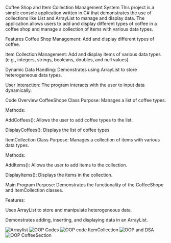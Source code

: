Coffee Shop and Item Collection Management System
This project is a simple console application written in C# that demonstrates the use of collections like List<T> and ArrayList to manage and display data. The application allows users to add and display different types of coffee in a coffee shop and manage a collection of items with various data types.

Features
Coffee Shop Management: Add and display different types of coffee.

Item Collection Management: Add and display items of various data types (e.g., integers, strings, booleans, doubles, and null values).

Dynamic Data Handling: Demonstrates using ArrayList to store heterogeneous data types.

User Interaction: The program interacts with the user to input data dynamically.

Code Overview
CoffeeShope Class
Purpose: Manages a list of coffee types.

Methods:

AddCoffees(): Allows the user to add coffee types to the list.

DisplayCoffees(): Displays the list of coffee types.

ItemCollection Class
Purpose: Manages a collection of items with various data types.

Methods:

AddItems(): Allows the user to add items to the collection.

DisplayItems(): Displays the items in the collection.

Main Program
Purpose: Demonstrates the functionality of the CoffeeShope and ItemCollection classes.

Features:

Uses ArrayList to store and manipulate heterogeneous data.

Demonstrates adding, inserting, and displaying data in an ArrayList.


![Arraylist](https://github.com/user-attachments/assets/3d07753c-afea-4d80-ad30-ee64e9f6bc86)
![OOP Codes](https://github.com/user-attachments/assets/43e23706-d65e-4f2d-b1f8-fe3dc33c965b)
![OOP code ItemCollection](https://github.com/user-attachments/assets/6f27cc5c-c448-46d2-990e-2d7f729c6d5c)
![OOP and DSA](https://github.com/user-attachments/assets/381a0805-f64e-45a0-9c79-abd689948d9f)
![OOP CoffeeSection](https://github.com/user-attachments/assets/ea597ad8-180f-4dac-aafb-3865ae6ff957)

